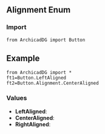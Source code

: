 ## Alignment Enum

### Import
```
from ArchicadDG import Button
``` 

## Example
```
from ArchicadDG import *
ft1=Button.LeftAligned
ft2=Button.Alignment.CenterAligned
```

### Values
* **LeftAligned**:
* **CenterAligned**:
* **RightAligned**:
